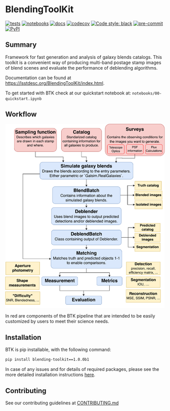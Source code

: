 # BlendingToolKit

[![tests](https://github.com/LSSTDESC/BlendingToolKit/actions/workflows/pytest.yml/badge.svg?branch=main)](https://github.com/LSSTDESC/BlendingToolKit/actions/workflows/pytest.yml)
[![notebooks](https://github.com/LSSTDESC/BlendingToolKit/actions/workflows/notebooks.yml/badge.svg?branch=main)](https://github.com/LSSTDESC/BlendingToolKit/actions/workflows/notebooks.yml)
[![docs](https://github.com/LSSTDESC/BlendingToolKit/actions/workflows/docs.yml/badge.svg?branch=main)](https://github.com/LSSTDESC/BlendingToolKit/actions/workflows/docs.yml)
[![codecov](https://codecov.io/gh/LSSTDESC/BlendingToolKit/branch/main/graph/badge.svg)](https://codecov.io/gh/LSSTDESC/BlendingToolKit)
[![Code style: black](https://img.shields.io/badge/code%20style-black-000000.svg)](https://github.com/psf/black)
[![pre-commit](https://img.shields.io/badge/pre--commit-enabled-brightgreen?logo=pre-commit&logoColor=white)](https://github.com/pre-commit/pre-commit)
[![PyPI][pypi-badge]][pypi]

[pypi-badge]: <https://img.shields.io/pypi/pyversions/blending-toolkit?color=yellow&logo=pypi>
[pypi]: <https://pypi.org/project/blending-toolkit/>

## Summary

Framework for fast generation and analysis of galaxy blends catalogs. This toolkit is a convenient way of
producing multi-band postage stamp images of blend scenes and evaluate the performance of deblending algorithms.

Documentation can be found at <https://lsstdesc.org/BlendingToolKit/index.html>.

To get started with BTK check at our quickstart notebook at: `notebooks/00-quickstart.ipynb`

## Workflow

<img src="docs/source/images/diagram.png" alt="btk workflow" width="550"/>

In red are components of the BTK pipeline that are intended to be easily customized by users to meet their
science needs.

## Installation

BTK is pip installable, with the following command:

```bash
pip install blending-toolkit==1.0.0b1
```

In case of any issues and for details of required packages, please see the more detailed installation instructions [here](https://lsstdesc.org/BlendingToolKit/install.html).

## Contributing

See our contributing guidelines at [CONTRIBUTING.md](https://github.com/LSSTDESC/BlendingToolKit/blob/main/CONTRIBUTING.md)
